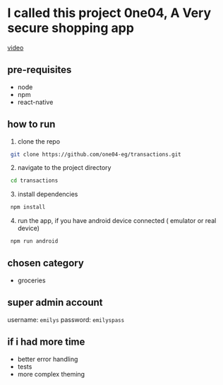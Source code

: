 # I called this project 0ne04, A Very secure shopping app

[video](https://www.youtube.com/watch?v=6JZJZJZJZJZ)

## pre-requisites

- node
- npm
- react-native

## how to run

1. clone the repo

```bash
 git clone https://github.com/one04-eg/transactions.git
```

2. navigate to the project directory

```bash
 cd transactions
```

3.  install dependencies

```bash
 npm install
```

4. run the app, if you have android device connected ( emulator or real device)

```bash
 npm run android
```
## chosen category

- groceries

## super admin account

username: `emilys`
password: `emilyspass`



## if i had more time

-  better error handling
- tests
- more complex theming


